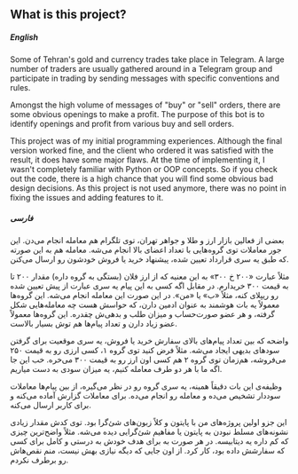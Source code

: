 ## What is this project?
##### English
Some of Tehran's gold and currency trades take place in Telegram. 
A large number of traders are usually gathered around in a Telegram group and participate in trading by sending messages with specific conventions and rules.

Amongst the high volume of messages of "buy" or "sell" orders, there are some obvious openings to make a profit. The purpose of this bot is to identify openings and profit from various buy and sell orders.

This project was of my initial programming experiences. Although the final version worked fine, and the client who ordered it was satisfied with the result, it does have some major flaws.
 At the time of implementing it, I wasn't completely familiar with Python or OOP concepts. So if you check out the code, there is a high chance that you will find some obvious bad design decisions. As this project is not used anymore, there was no point in fixing the issues and adding features to it.

 

##### فارسی
بعضی از فعالین بازار ارز و طلا و جواهر تهران، توی تلگرام هم معامله انجام می‌دن. این جور معاملات توی گروه‌هایی با تعداد اعضای بالا انجام می‌شه. معامله هم به این صورته که طبق یه سری قرارداد تعیین شده، پیشنهاد خرید یا فروش خودشون رو ارسال می‌کنن. 

مثلاً عبارت «۲۰۰ خ ۳۰۰» به این معنیه که از ارز فلان (بستگی به گروه داره) مقدار ۲۰۰ تا به قیمت ۳۰۰ خریدارم.
در مقابل اگه کسی به این پیام یه سری عبارت از پیش تعیین شده رو ریپلای کنه، مثلاً «ب» یا «من». در این صورت این معامله انجام می‌شه. این گروه‌ها معمولاً یه بات هوشمند به عنوان ادمین دارن، که حواسش هست چه معامله‌هایی شکل گرفته، و هر عضو صورت‌حساب  و میزان طلب و بدهی‌ش چقدره.
این گروه‌ها معمولاً عضو زیاد دارن و تعداد پیام‌ها هم توش بسیار بالاست.

 واضحه که بین تعداد پیام‌های بالای سفارش خرید یا فروش، یه سری موقعیت  برای گرفتن سودهای بدیهی ایجاد می‌شه. مثلاً فرض کنید توی گروه ۱، کسی ارزی رو به قیمت ۲۵۰ می‌فروشه، هم‌زمان توی گروه ۲ هم کسی اون ارز رو به قیمت ۳۰۰ می‌خره. خب این جا اگه ما با هر دو طرف معامله کنیم، یه میزان سودی به دست میاریم.

وظیفه‌ی این بات دقیقاً همینه،‌ یه سری گروه رو در نظر می‌گیره، از بین پیام‌ها معاملات سوددار تشخیص می‌ده و معامله رو انجام می‌ده. برای معاملات گزارش آماده می‌کنه و برای کاربر ارسال می‌کنه.

این جزو اولین پروژه‌های من با پایتون و کلاً زبون‌های شئ‌گرا بود. توی کدش مقدار زیادی نشونه‌های مسلط نبودن به پایتون یا مفاهیم شئ‌گرایی دیده می‌شه. مثلاً واضح‌ترین چیزی که کم داره یه دیتابیسه. در هر صورت به برای هدف خودش به درستی و کامل برای کسی که سفارشش داده بود، کار کرد. از اون جایی که دیگه نیازی بهش نیست، منم نقص‌هاش رو برطرف نکردم. 